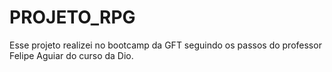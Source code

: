 # PROJETO_RPG
Esse projeto realizei no bootcamp da GFT seguindo os passos do professor Felipe Aguiar do curso da Dio.
